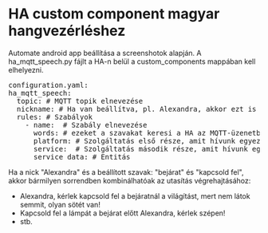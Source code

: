 # HA custom component magyar hangvezérléshez

Automate android app beállítása a screenshotok alapján.
A ha_mqtt_speech.py fájlt a HA-n belül a custom_components mappában kell elhelyezni.

<pre>
configuration.yaml:
ha_mqtt_speech:
  topic: # MQTT topik elnevezése
  nickname: # Ha van beállítva, pl. Alexandra, akkor ezt is keresi a HA a szavakkal együtt.
  rules: # Szabályok
    - name:  # Szabály elnevezése
      words: # ezeket a szavakat keresi a HA az MQTT-üzenetben
      platform: # Szolgáltatás első része, amit hívunk egyezés esetén
      service:  # Szolgáltatás második része, amit hívunk egyezés esetén
      service_data: # Entitás
</pre> 

Ha a nick "Alexandra" és a beállított szavak: "bejárat" és "kapcsold fel", akkor bármilyen sorrendben kombinálhatóak az utasítás végrehajtásához:
- Alexandra, kérlek kapcsold fel a bejáratnál a világítást, mert nem látok semmit, olyan sötét van!
- Kapcsold fel a lámpát a bejárat előtt Alexandra, kérlek szépen!
- stb.

